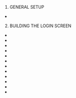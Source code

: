  <!-- THE SPOTIFY BUILD -->

1.  GENERAL SETUP

- <!-- Setup a new project on firebase for hosting, then head to spotify for developers to create a new app... copy the client ID figures after initial setup. Edit settings in spotify and redirect url to localhost/3000 -->

2. BUILDING THE LOGIN SCREEN

- <!-- This will include the spotify logo and a button which redirects users to the actual spotify login page. Spotify will then authorize user and redirect to the clone app... setup a spotify.js file to handle authentication, clientId that was saved, and redirecting. -->

- <!-- In spotify.js, setup some code to handle permissions, as well as a function to get the token from url when users have been redirected back to the localhost -->

- <!-- Install spotify web api with npm i spotify-web-api-js, then import in App.js -->
- <!--  -->
- <!--  -->
- <!--  -->
- <!--  -->
- <!--  -->
- <!--  D397NJ2 -->
- <!--  -->
- <!--  -->
- <!--  -->

<!-- CLIENT ID: c986827b68714f5f9f0a034108f73231 -->

